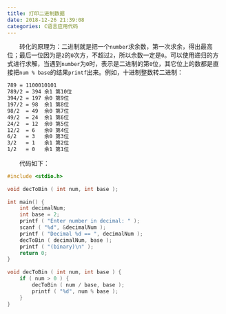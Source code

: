 ```yaml
---
title: 打印二进制数据
date: 2018-12-26 21:39:08
categories: C语言应用代码
---
```

&emsp;&emsp;转化的原理为：二进制就是把一个`number`求余数，第一次求余，得出最高位；最后一位因为是`2`的`0`次方，不超过`2`，所以余数一定是`0`。可以使用递归的方式进行求解，当遇到`number`为`0`时，表示是二进制的第`0`位，其它位上的数都是直接把`num % base`的结果`printf`出来。例如，十进制整数转二进制：

``` bash
789 = 1100010101
789/2 = 394 余1 第10位
394/2 = 197 余0 第9位
197/2 = 98  余1 第8位
98/2  = 49  余0 第7位
49/2  = 24  余1 第6位
24/2  = 12  余0 第5位
12/2  = 6   余0 第4位
6/2   = 3   余0 第3位
3/2   = 1   余1 第2位
1/2   = 0   余1 第1位
```

&emsp;&emsp;代码如下：

``` cpp
#include <stdio.h>
​
void decToBin ( int num, int base );
​
int main() {
    int decimalNum;
    int base = 2;
    printf ( "Enter number in decimal: " );
    scanf ( "%d", &decimalNum );
    printf ( "Decimal %d == ", decimalNum );
    decToBin ( decimalNum, base );
    printf ( "(binary)\n" );
    return 0;
}
​
void decToBin ( int num, int base ) {
    if ( num > 0 ) {
        decToBin ( num / base, base );
        printf ( "%d", num % base );
    }
}
```